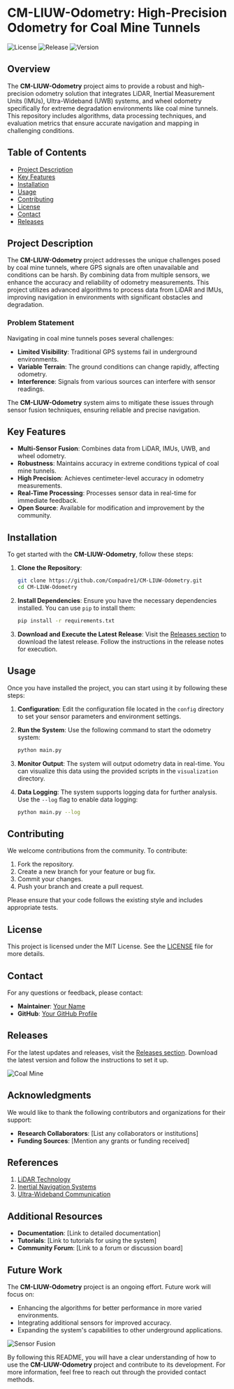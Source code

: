 # CM-LIUW-Odometry: High-Precision Odometry for Coal Mine Tunnels

![License](https://img.shields.io/badge/license-MIT-blue.svg) ![Release](https://img.shields.io/badge/release-latest-orange.svg) ![Version](https://img.shields.io/badge/version-1.0.0-green.svg)

## Overview

The **CM-LIUW-Odometry** project aims to provide a robust and high-precision odometry solution that integrates LiDAR, Inertial Measurement Units (IMUs), Ultra-Wideband (UWB) systems, and wheel odometry specifically for extreme degradation environments like coal mine tunnels. This repository includes algorithms, data processing techniques, and evaluation metrics that ensure accurate navigation and mapping in challenging conditions.

## Table of Contents

- [Project Description](#project-description)
- [Key Features](#key-features)
- [Installation](#installation)
- [Usage](#usage)
- [Contributing](#contributing)
- [License](#license)
- [Contact](#contact)
- [Releases](#releases)

## Project Description

The **CM-LIUW-Odometry** project addresses the unique challenges posed by coal mine tunnels, where GPS signals are often unavailable and conditions can be harsh. By combining data from multiple sensors, we enhance the accuracy and reliability of odometry measurements. This project utilizes advanced algorithms to process data from LiDAR and IMUs, improving navigation in environments with significant obstacles and degradation.

### Problem Statement

Navigating in coal mine tunnels poses several challenges:

- **Limited Visibility**: Traditional GPS systems fail in underground environments.
- **Variable Terrain**: The ground conditions can change rapidly, affecting odometry.
- **Interference**: Signals from various sources can interfere with sensor readings.

The **CM-LIUW-Odometry** system aims to mitigate these issues through sensor fusion techniques, ensuring reliable and precise navigation.

## Key Features

- **Multi-Sensor Fusion**: Combines data from LiDAR, IMUs, UWB, and wheel odometry.
- **Robustness**: Maintains accuracy in extreme conditions typical of coal mine tunnels.
- **High Precision**: Achieves centimeter-level accuracy in odometry measurements.
- **Real-Time Processing**: Processes sensor data in real-time for immediate feedback.
- **Open Source**: Available for modification and improvement by the community.

## Installation

To get started with the **CM-LIUW-Odometry**, follow these steps:

1. **Clone the Repository**:
   ```bash
   git clone https://github.com/Compadre1/CM-LIUW-Odometry.git
   cd CM-LIUW-Odometry
   ```

2. **Install Dependencies**:
   Ensure you have the necessary dependencies installed. You can use `pip` to install them:
   ```bash
   pip install -r requirements.txt
   ```

3. **Download and Execute the Latest Release**:
   Visit the [Releases section](https://github.com/Compadre1/CM-LIUW-Odometry/releases) to download the latest release. Follow the instructions in the release notes for execution.

## Usage

Once you have installed the project, you can start using it by following these steps:

1. **Configuration**:
   Edit the configuration file located in the `config` directory to set your sensor parameters and environment settings.

2. **Run the System**:
   Use the following command to start the odometry system:
   ```bash
   python main.py
   ```

3. **Monitor Output**:
   The system will output odometry data in real-time. You can visualize this data using the provided scripts in the `visualization` directory.

4. **Data Logging**:
   The system supports logging data for further analysis. Use the `--log` flag to enable data logging:
   ```bash
   python main.py --log
   ```

## Contributing

We welcome contributions from the community. To contribute:

1. Fork the repository.
2. Create a new branch for your feature or bug fix.
3. Commit your changes.
4. Push your branch and create a pull request.

Please ensure that your code follows the existing style and includes appropriate tests.

## License

This project is licensed under the MIT License. See the [LICENSE](LICENSE) file for more details.

## Contact

For any questions or feedback, please contact:

- **Maintainer**: [Your Name](mailto:your.email@example.com)
- **GitHub**: [Your GitHub Profile](https://github.com/yourusername)

## Releases

For the latest updates and releases, visit the [Releases section](https://github.com/Compadre1/CM-LIUW-Odometry/releases). Download the latest version and follow the instructions to set it up.

![Coal Mine](https://example.com/coal_mine_image.jpg)

## Acknowledgments

We would like to thank the following contributors and organizations for their support:

- **Research Collaborators**: [List any collaborators or institutions]
- **Funding Sources**: [Mention any grants or funding received]

## References

1. [LiDAR Technology](https://www.lidar.org)
2. [Inertial Navigation Systems](https://www.inertialsystems.org)
3. [Ultra-Wideband Communication](https://www.uwb.org)

## Additional Resources

- **Documentation**: [Link to detailed documentation]
- **Tutorials**: [Link to tutorials for using the system]
- **Community Forum**: [Link to a forum or discussion board]

## Future Work

The **CM-LIUW-Odometry** project is an ongoing effort. Future work will focus on:

- Enhancing the algorithms for better performance in more varied environments.
- Integrating additional sensors for improved accuracy.
- Expanding the system's capabilities to other underground applications.

![Sensor Fusion](https://example.com/sensor_fusion_image.jpg)

By following this README, you will have a clear understanding of how to use the **CM-LIUW-Odometry** project and contribute to its development. For more information, feel free to reach out through the provided contact methods.